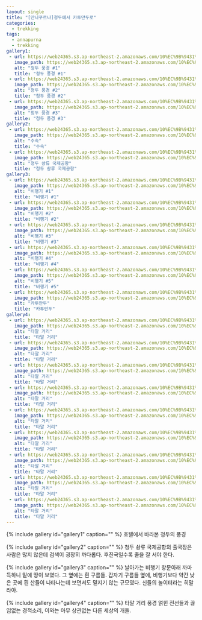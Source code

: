 ```yaml
---
layout: single
title: "[안나푸르나]청두에서 카투만두로"
categories:
  - trekking
tags:
  - annapurna
  - trekking
gallery1:
 - url: https://web24365.s3.ap-northeast-2.amazonaws.com/10%EC%9B%9431%EC%9D%BC/IMG_2676.png
   image_path: https://web24365.s3.ap-northeast-2.amazonaws.com/10%EC%9B%9431%EC%9D%BC/IMG_2676.png
   alt: "청두 풍경 #1"
   title: "청두 풍경 #1"
 - url: https://web24365.s3.ap-northeast-2.amazonaws.com/10%EC%9B%9431%EC%9D%BC/IMG_2678.png
   image_path: https://web24365.s3.ap-northeast-2.amazonaws.com/10%EC%9B%9431%EC%9D%BC/IMG_2678.png
   alt: "청두 풍경 #2"
   title: "청두 풍경 #2"
 - url: https://web24365.s3.ap-northeast-2.amazonaws.com/10%EC%9B%9431%EC%9D%BC/IMG_2681.png
   image_path: https://web24365.s3.ap-northeast-2.amazonaws.com/10%EC%9B%9431%EC%9D%BC/IMG_2681.png
   alt: "청두 풍경 #3"
   title: "청두 풍경 #3"
gallery2:
 - url: https://web24365.s3.ap-northeast-2.amazonaws.com/10%EC%9B%9431%EC%9D%BC/IMG_2685_1.png
   image_path: https://web24365.s3.ap-northeast-2.amazonaws.com/10%EC%9B%9431%EC%9D%BC/IMG_2685_1.png
   alt: "수속"
   title: "수속"
 - url: https://web24365.s3.ap-northeast-2.amazonaws.com/10%EC%9B%9431%EC%9D%BC/IMG_2686.png
   image_path: https://web24365.s3.ap-northeast-2.amazonaws.com/10%EC%9B%9431%EC%9D%BC/IMG_2686.png
   alt: "청두 솽류 국제공항"
   title: "청두 솽류 국제공항"
gallery3:
 - url: https://web24365.s3.ap-northeast-2.amazonaws.com/10%EC%9B%9431%EC%9D%BC/IMG_2691.png
   image_path: https://web24365.s3.ap-northeast-2.amazonaws.com/10%EC%9B%9431%EC%9D%BC/IMG_2691.png
   alt: "비행기 #1"
   title: "비행기 #1"
 - url: https://web24365.s3.ap-northeast-2.amazonaws.com/10%EC%9B%9431%EC%9D%BC/IMG_2699.png
   image_path: https://web24365.s3.ap-northeast-2.amazonaws.com/10%EC%9B%9431%EC%9D%BC/IMG_2699.png
   alt: "비행기 #2"
   title: "비행기 #2"
 - url: https://web24365.s3.ap-northeast-2.amazonaws.com/10%EC%9B%9431%EC%9D%BC/IMG_2698.png
   image_path: https://web24365.s3.ap-northeast-2.amazonaws.com/10%EC%9B%9431%EC%9D%BC/IMG_2698.png
   alt: "비행기 #3"
   title: "비행기 #3"
 - url: https://web24365.s3.ap-northeast-2.amazonaws.com/10%EC%9B%9431%EC%9D%BC/IMG_2700.png
   image_path: https://web24365.s3.ap-northeast-2.amazonaws.com/10%EC%9B%9431%EC%9D%BC/IMG_2700.png
   alt: "비행기 #4"
   title: "비행기 #4"
 - url: https://web24365.s3.ap-northeast-2.amazonaws.com/10%EC%9B%9431%EC%9D%BC/IMG_2702.png
   image_path: https://web24365.s3.ap-northeast-2.amazonaws.com/10%EC%9B%9431%EC%9D%BC/IMG_2702.png
   alt: "비행기 #5"
   title: "비행기 #5"
 - url: https://web24365.s3.ap-northeast-2.amazonaws.com/10%EC%9B%9431%EC%9D%BC/IMG_2814.png
   image_path: https://web24365.s3.ap-northeast-2.amazonaws.com/10%EC%9B%9431%EC%9D%BC/IMG_2714.png
   alt: "카투만두"
   title: "카투만두"
gallery4:
 - url: https://web24365.s3.ap-northeast-2.amazonaws.com/10%EC%9B%9431%EC%9D%BC/IMG_2741.png
   image_path: https://web24365.s3.ap-northeast-2.amazonaws.com/10%EC%9B%9431%EC%9D%BC/IMG_2741.png
   alt: "타말 거리"
   title: "타말 거리"
 - url: https://web24365.s3.ap-northeast-2.amazonaws.com/10%EC%9B%9431%EC%9D%BC/IMG_2757.png
   image_path: https://web24365.s3.ap-northeast-2.amazonaws.com/10%EC%9B%9431%EC%9D%BC/IMG_2757.png
   alt: "타말 거리"
   title: "타말 거리"
 - url: https://web24365.s3.ap-northeast-2.amazonaws.com/10%EC%9B%9431%EC%9D%BC/IMG_2746.png
   image_path: https://web24365.s3.ap-northeast-2.amazonaws.com/10%EC%9B%9431%EC%9D%BC/IMG_2746.png
   alt: "타말 거리"
   title: "타말 거리"
 - url: https://web24365.s3.ap-northeast-2.amazonaws.com/10%EC%9B%9431%EC%9D%BC/IMG_2742.png
   image_path: https://web24365.s3.ap-northeast-2.amazonaws.com/10%EC%9B%9431%EC%9D%BC/IMG_2742.png
   alt: "타말 거리"
   title: "타말 거리"
 - url: https://web24365.s3.ap-northeast-2.amazonaws.com/10%EC%9B%9431%EC%9D%BC/IMG_2768.png
   image_path: https://web24365.s3.ap-northeast-2.amazonaws.com/10%EC%9B%9431%EC%9D%BC/IMG_2768.png
   alt: "타말 거리"
   title: "타말 거리"
 - url: https://web24365.s3.ap-northeast-2.amazonaws.com/10%EC%9B%9431%EC%9D%BC/IMG_2775.png
   image_path: https://web24365.s3.ap-northeast-2.amazonaws.com/10%EC%9B%9431%EC%9D%BC/IMG_2775.png
   alt: "타말 거리"
   title: "타말 거리"
 - url: https://web24365.s3.ap-northeast-2.amazonaws.com/10%EC%9B%9431%EC%9D%BC/IMG_2776.png
   image_path: https://web24365.s3.ap-northeast-2.amazonaws.com/10%EC%9B%9431%EC%9D%BC/IMG_2776.png
   alt: "타말 거리"
   title: "타말 거리"
 - url: https://web24365.s3.ap-northeast-2.amazonaws.com/10%EC%9B%9431%EC%9D%BC/IMG_2779.png
   image_path: https://web24365.s3.ap-northeast-2.amazonaws.com/10%EC%9B%9431%EC%9D%BC/IMG_2779.png
   alt: "타말 거리"
   title: "타말 거리"
 - url: https://web24365.s3.ap-northeast-2.amazonaws.com/10%EC%9B%9431%EC%9D%BC/IMG_2782.png
   image_path: https://web24365.s3.ap-northeast-2.amazonaws.com/10%EC%9B%9431%EC%9D%BC/IMG_2782.png
   alt: "타말 거리"
   title: "타말 거리"
---
```


{% include gallery id="gallery1" caption="" %}
호텔에서 바라본 청두의 풍경

{% include gallery id="gallery2" caption="" %}
청두 솽류 국제공항의 출국장은 사람은 많지 않은데 검색이 굉장히 까다롭다.
후진국일수록 줄을 잘 서야 한다.

{% include gallery id="gallery3" caption="" %}
날아가는 비행기 창문아래 까마득하니 밑에 땅이 보였다. 그 옆에는 흰 구름들. 
갑자기 구름들 옆에, 비행기보다 약간 낮은 곳에 흰 산들이 나타나는데 보면서도 믿지기 않는 규모였다.
신들의 놀이터라는 히말라야.


{% include gallery id="gallery4" caption="" %}
타말 거리 풍경
얽힌 전선들과 끊임없는 경적소리, 이와는 아무 상관없는 다른 세상의 개들.